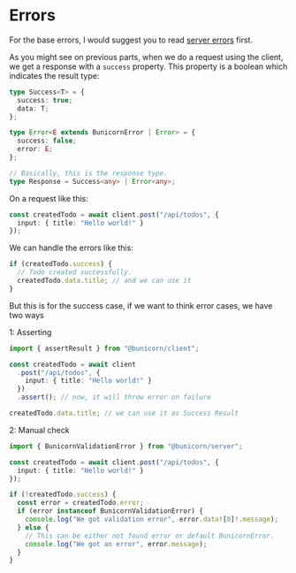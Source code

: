 # Errors

For the base errors, I would suggest you to read [server errors](../server/errors.md) first.

As you might see on previous parts, when we do a request using the client, we get a response with a `success` property. This property is a boolean which indicates the result type:

```ts
type Success<T> = {
  success: true;
  data: T;
};

type Error<E extends BunicornError | Error> = {
  success: false;
  error: E;
};

// Basically, this is the response type.
type Response = Success<any> | Error<any>;
```

On a request like this:

```ts
const createdTodo = await client.post("/api/todos", {
  input: { title: "Hello world!" }
});
```

We can handle the errors like this:

```ts
if (createdTodo.success) {
  // Todo created successfully.
  createdTodo.data.title; // and we can use it
}
```

But this is for the success case, if we want to think error cases, we have two ways

1: Asserting

```ts
import { assertResult } from "@bunicorn/client";

const createdTodo = await client
  .post("/api/todos", {
    input: { title: "Hello world!" }
  })
  .assert(); // now, it will throw error on failure

createdTodo.data.title; // we can use it as Success Result
```

2: Manual check

```ts
import { BunicornValidationError } from "@bunicorn/server";

const createdTodo = await client.post("/api/todos", {
  input: { title: "Hello world!" }
});

if (!createdTodo.success) {
  const error = createdTodo.error;
  if (error instanceof BunicornValidationError) {
    console.log("We got validation error", error.data![0]!.message);
  } else {
    // This can be either not found error or default BunicornError.
    console.log("We got an error", error.message);
  }
}
```
